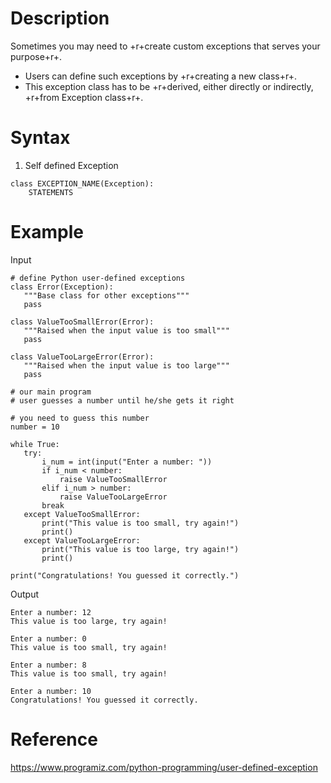 # Description
Sometimes you may need to +r+create custom exceptions that serves your purpose+r+.
- Users can define such exceptions by +r+creating a new class+r+. 
- This exception class has to be +r+derived, either directly or indirectly, +r+from Exception class+r+.

# Syntax
1. Self defined Exception
```
class EXCEPTION_NAME(Exception):
    STATEMENTS
```

# Example
Input
```
# define Python user-defined exceptions
class Error(Exception):
   """Base class for other exceptions"""
   pass

class ValueTooSmallError(Error):
   """Raised when the input value is too small"""
   pass

class ValueTooLargeError(Error):
   """Raised when the input value is too large"""
   pass

# our main program
# user guesses a number until he/she gets it right

# you need to guess this number
number = 10

while True:
   try:
       i_num = int(input("Enter a number: "))
       if i_num < number:
           raise ValueTooSmallError
       elif i_num > number:
           raise ValueTooLargeError
       break
   except ValueTooSmallError:
       print("This value is too small, try again!")
       print()
   except ValueTooLargeError:
       print("This value is too large, try again!")
       print()

print("Congratulations! You guessed it correctly.")
```

Output
```
Enter a number: 12
This value is too large, try again!

Enter a number: 0
This value is too small, try again!

Enter a number: 8
This value is too small, try again!

Enter a number: 10
Congratulations! You guessed it correctly.
```

# Reference
https://www.programiz.com/python-programming/user-defined-exception